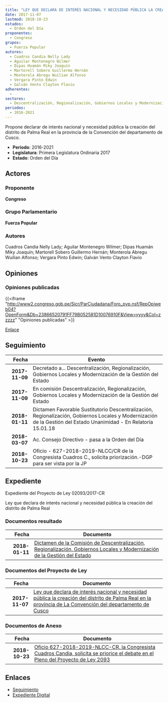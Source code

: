 ```yaml
---
title: "LEY QUE DECLARA DE INTERÉS NACIONAL Y NECESIDAD PÚBLICA LA CREACIÓN DEL DISTRITO DE PALMA REAL EN LA PROVINCIA DE LA CONVENCIÓN DEL DEPARTAMENTO DE CUSCO"
date: 2017-11-07
lastmod: 2018-10-23
estados: 
  - Orden del Día
proponentes: 
  - Congreso
grupos: 
  - Fuerza Popular
autores: 
  - Cuadros Candia Nelly Lady
  - Aguilar Montenegro Wilmer
  - Dipas Huamán Miky Joaquín
  - Martorell Sobero Guillermo Hernán
  - Monterola Abregu Wuilian Alfonso
  - Vergara Pinto Edwin
  - Galván Vento Clayton Flavio
adherentes: 
  - 
sectores: 
  - Descentralización, Regionalización, Gobiernos Locales y Modernización de la Gestión del Estado
periodos: 
  - 2016-2021
---
```


Propone declarar de interés nacional y necesidad pública la creación del distrito de Palma Real en la provincia de la Convención del departamento de Cusco.

- **Periodo**: 2016-2021
- **Legislatura**: Primera Legislatura Ordinaria 2017
- **Estado**: Orden del Día

## Actores

### Proponente

**Congreso**

### Grupo Parlamentario

**Fuerza Popular**

### Autores

Cuadros Candia Nelly Lady; Aguilar Montenegro Wilmer; Dipas Huamán Miky Joaquín; Martorell Sobero Guillermo Hernán; Monterola Abregu Wuilian Alfonso; Vergara Pinto Edwin; Galván Vento Clayton Flavio


## Opiniones

### Opiniones publicadas

{{<iframe "http://www2.congreso.gob.pe/Sicr/ParCiudadana/Foro_pvp.nsf/RepOpiweb04?OpenForm&Db=23866520791FF79B052581D10076910F&View=yyyy&Col=zzzzz" "Opiniones publicadas" >}}

[Enlace](http://www2.congreso.gob.pe/Sicr/ParCiudadana/Foro_pvp.nsf/RepOpiweb04?OpenForm&Db=23866520791FF79B052581D10076910F&View=yyyy&Col=zzzzz)

## Seguimiento

| Fecha | Evento |
|------:|--------|
| **2017-11-09** | Decretado a... Descentralización, Regionalización, Gobiernos Locales y Modernización de la Gestión del Estado|
| **2017-11-09** | En comisión Descentralización, Regionalización, Gobiernos Locales y Modernización de la Gestión del Estado|
| **2018-01-11** | Dictamen Favorable Sustitutorio Descentralización, Regionalización, Gobiernos Locales y Modernización de la Gestión del Estado Unanimidad - En Relatoría 15.01.18|
| **2018-03-07** | Ac. Consejo Directivo - pasa a la Orden del Día|
| **2018-10-23** | Oficio - 627-2018-2019-NLCC/CR de la Congresista Cuadros C., solicita priorización.-DGP para ser vista por la JP|


## Expediente

Expediente del Proyecto de Ley 02093/2017-CR

Ley que declara de interés nacional y necesidad pública la creación del distrito de Palma Real


### Documentos resultado

| Fecha | Documento |
|------:|--------|
| **2018-01-11** | [Dictamen de la Comisión de Descentralización, Regionalización, Gobiernos Locales y Modernización de la Gestión del Estado](http://www.leyes.congreso.gob.pe/Documentos/2016_2021/Dictamenes/Proyectos_de_Ley/02093DC08MAY20180111.pdf) |

### Documentos del Proyecto de Ley

| Fecha | Documento |
|------:|--------|
| **2017-11-07** | [Ley que declara de interés nacional y necesidad pública la creación del distrito de Palma Real en la provincia de La Convención del departamento de Cusco](http://www.leyes.congreso.gob.pe/Documentos/2016_2021/Proyectos_de_Ley_y_de_Resoluciones_Legislativas/PL0209320171107.pdf) |

### Documentos de Anexo

| Fecha | Documento |
|------:|--------|
| **2018-10-23** | [Oficio 627-2018-2019-NLCC-CR, la Congresista Cuadros Candia, solicita se priorice el debate en el Pleno del Proyecto de Ley 2093](http://www.leyes.congreso.gob.pe/Documentos/2016_2021/Oficios/Congresistas/OFICIO-627-2018-2019-NLCC-CR.pdf) |

## Enlaces 

- [Seguimiento](http://www2.congreso.gob.pehttp://www2.congreso.gob.pe/Sicr/TraDocEstProc/CLProLey2016.nsf/f7fff46988ca05b1052578e100829cc7/ec1f4dffb090c084052581d1007e548a?OpenDocument)
- [Expediente Digital](http://www2.congreso.gob.pehttp://www2.congreso.gob.pe/Sicr/TraDocEstProc/CLProLey2016.nsf/f7fff46988ca05b1052578e100829cc7/ec1f4dffb090c084052581d1007e548a?OpenDocument&Click=05257FB7005EB655.eb71d0cf91d8294e05256cdf006b5706/$Body/0.1C6C)
